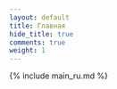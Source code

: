 ```yaml
---
layout: default
title: Главная
hide_title: true
comments: true
weight: 1
---
```


{% include main_ru.md %}